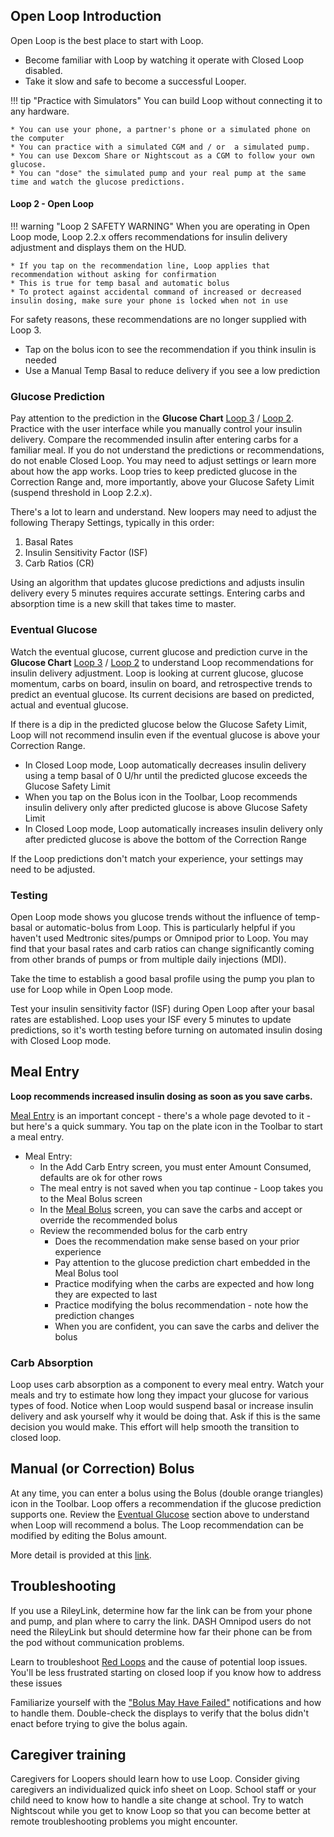 ## Open Loop Introduction

Open Loop is the best place to start with Loop.

* Become familiar with Loop by watching it operate with Closed Loop disabled.
* Take it slow and safe to become a successful Looper.

!!! tip "Practice with Simulators"
    You can build Loop without connecting it to any hardware.

    * You can use your phone, a partner's phone or a simulated phone on the computer
    * You can practice with a simulated CGM and / or  a simulated pump.
    * You can use Dexcom Share or Nightscout as a CGM to follow your own glucose.
    * You can "dose" the simulated pump and your real pump at the same time and watch the glucose predictions.

#### Loop 2 - Open Loop

!!! warning "Loop 2 SAFETY WARNING"
    When you are operating in Open Loop mode, Loop 2.2.x offers recommendations for insulin delivery adjustment and displays them on the HUD.

    * If you tap on the recommendation line, Loop applies that recommendation without asking for confirmation
    * This is true for temp basal and automatic bolus
    * To protect against accidental command of increased or decreased insulin dosing, make sure your phone is locked when not in use

For safety reasons, these recommendations are no longer supplied with Loop 3. 

* Tap on the bolus icon to see the recommendation if you think insulin is needed
* Use a Manual Temp Basal to reduce delivery if you see a low prediction

### Glucose Prediction

Pay attention to the prediction in the **Glucose Chart** [Loop 3](../../loop-3/displays_v3.md#glucose-chart) / [Loop 2](../loop-settings/displays.md#glucose-chart). Practice with the user interface while you manually control your insulin delivery. Compare the recommended insulin after entering carbs for a familiar meal. If you do not understand the predictions or recommendations, do not enable Closed Loop. You may need to adjust settings or learn more about how the app works. Loop tries to keep predicted glucose in the Correction Range and, more importantly, above your Glucose Safety Limit (suspend threshold in Loop 2.2.x).

There's a lot to learn and understand. New loopers may need to adjust the following Therapy Settings, typically in this order:

1. Basal Rates
1. Insulin Sensitivity Factor (ISF)
1. Carb Ratios (CR)

Using an algorithm that updates glucose predictions and adjusts insulin delivery every 5 minutes requires accurate settings. Entering carbs and absorption time is a new skill that takes time to master.

### Eventual Glucose

Watch the eventual glucose, current glucose and prediction curve in the **Glucose Chart** [Loop 3](../../loop-3/displays_v3.md#glucose-chart) / [Loop 2](../loop-settings/displays.md#glucose-chart) to understand Loop recommendations for insulin delivery adjustment.  Loop is looking at current glucose, glucose momentum, carbs on board, insulin on board, and retrospective trends to predict an eventual glucose.  Its current decisions are based on predicted, actual and eventual glucose.

If there is a dip in the predicted glucose below the Glucose Safety Limit, Loop will not recommend insulin even if the eventual glucose is above your Correction Range.

* In Closed Loop mode, Loop automatically decreases insulin delivery using a temp basal of 0 U/hr until the predicted glucose exceeds the Glucose Safety Limit
* When you tap on the Bolus icon in the Toolbar, Loop recommends insulin delivery only after predicted glucose is above Glucose Safety Limit
* In Closed Loop mode, Loop automatically increases insulin delivery only after predicted glucose is above the bottom of the Correction Range

If the Loop predictions don't match your experience, your settings may need to be adjusted.

### Testing

Open Loop mode shows you glucose trends without the influence of temp-basal or automatic-bolus from Loop. This is particularly helpful if you haven't used Medtronic sites/pumps or Omnipod prior to Loop. You may find that your basal rates and carb ratios can change significantly coming from other brands of pumps or from multiple daily injections (MDI).

Take the time to establish a good basal profile using the pump you plan to use for Loop while in Open Loop mode.

Test your insulin sensitivity factor (ISF) during Open Loop after your basal rates are established.  Loop uses your ISF every 5 minutes to update predictions, so it's worth testing before turning on automated insulin dosing with Closed Loop mode.

## Meal Entry

**Loop recommends increased insulin dosing as soon as you save carbs.**

[Meal Entry](../features/carbs.md) is an important concept - there's a whole page devoted to it - but here's a quick summary. You tap on the plate icon in the Toolbar to start a meal entry.

* Meal Entry:
    * In the Add Carb Entry screen, you must enter Amount Consumed, defaults are ok for other rows
    * The meal entry is not saved when you tap continue - Loop takes you to the Meal Bolus screen
    * In the [Meal Bolus](../features/bolus.md#meal-bolus) screen, you can save the carbs and accept or override the recommended bolus
    * Review the recommended bolus for the carb entry
        * Does the recommendation make sense based on your prior experience
        * Pay attention to the glucose prediction chart embedded in the Meal Bolus tool
        * Practice modifying when the carbs are expected and how long they are expected to last
        * Practice modifying the bolus recommendation - note how the prediction changes
        * When you are confident, you can save the carbs and deliver the bolus

### Carb Absorption

Loop uses carb absorption as a component to every meal entry. Watch your meals and try to estimate how long they impact your glucose for various types of food. Notice when Loop would suspend basal or increase insulin delivery and ask yourself why it would be doing that. Ask if this is the same decision you would make.  This effort  will help smooth the transition to closed loop.


## Manual (or Correction) Bolus

At any time, you can enter a bolus using the Bolus (double orange triangles) icon in the Toolbar. Loop offers a recommendation if the glucose prediction supports one. Review the [Eventual Glucose](#eventual-glucose) section above to understand when Loop will recommend a bolus. The Loop recommendation can be modified by editing the Bolus amount.

More detail is provided at this [link](../features/bolus.md#manual-or-correction-bolus).

## Troubleshooting

If you use a RileyLink, determine how far the link can be from your phone and pump, and plan where to carry the link. DASH Omnipod users do not need the RileyLink but should determine how far their phone can be from the pod without communication problems.

Learn to troubleshoot [Red Loops](../../troubleshooting/yellow-red-loop.md) and the cause of potential loop issues. You'll be less frustrated starting on closed loop if you know how to address these issues

Familiarize yourself with the ["Bolus May Have Failed"](../features/bolus.md#bolus-failure-notifications) notifications and how to handle them.  Double-check the displays to verify that the bolus didn't enact before trying to give the bolus again.

## Caregiver training

Caregivers for Loopers should learn how to use Loop. Consider giving caregivers an individualized quick info sheet on Loop. School staff or your child need to know how to handle a site change at school. Try to watch Nightscout while you get to know Loop so that you can become better at remote troubleshooting problems you might encounter.
